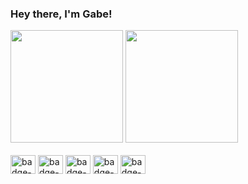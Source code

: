 ### Hey there, I'm Gabe!
<div>
  <img height="180em" src="https://github-readme-stats.vercel.app/api?username=gabrielborgesdm&count_private=true&show_icons=true&theme=dracula" />
  <img height="180em" src="https://github-readme-stats.vercel.app/api/top-langs?username=gabrielborgesdm&layout=compact&langs_count=16&theme=dracula" />
</div>

<div style="display: inline-block">
  <br />
  
  <img align="center" alt="badge-javascript" height="30" width="40" src='https://cdn.jsdelivr.net/gh/devicons/devicon/icons/devicon/javascript-plain.svg'>
  <img align="center" alt="badge-typescript" height="30" width="40" src='https://cdn.jsdelivr.net/gh/devicons/devicon/icons/devicon/javascript-plain.svg'>
  <img align="center" alt="badge-node" height="30" width="40" src='https://cdn.jsdelivr.net/gh/devicons/devicon/icons/devicon/node-plain.svg'>
  <img align="center" alt="badge-react" height="30" width="40" src='https://cdn.jsdelivr.net/gh/devicons/devicon/icons/devicon/react-plain.svg'>
  <img align="center" alt="badge-kotlin" height="30" width="40" src='https://cdn.jsdelivr.net/gh/devicons/devicon/icons/devicon/kotlin-plain.svg'>
</div>
